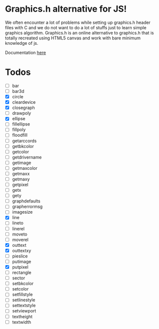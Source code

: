 # Graphics.h alternative for JS!
We often encounter a lot of problems while setting up graphics.h header files with C and we do not want to do a lot of stuffs just to learn simple graphics algorithm. Graphics.h is an online alternative to graphics.h that is totally recreated using HTML5 canvas and work with bare minimum knowledge of js.


Documentation <a href="https://imp-sike.github.io/graphics.js/">here</a>

# Todos
- [ ] bar
- [ ] bar3d
- [x] circle
- [x] cleardevice
- [x] closegraph
- [ ] drawpoly
- [x] ellipse
- [ ] fillellipse
- [ ] fillpoly
- [ ] floodfill
- [ ] getarccords
- [ ] getbkcolor
- [ ] getcolor
- [ ] getdrivername
- [ ] getimage
- [ ] getmaxcolor
- [ ] getmaxx
- [ ] getmaxy
- [ ] getpixel
- [ ] getx
- [ ] gety
- [ ] graphdefaults
- [ ] grapherrormsg
- [ ] imagesize
- [x] line
- [ ] lineto
- [ ] linerel
- [ ] moveto
- [ ] moverel
- [x] outtext
- [x] outtextxy
- [ ] pieslice
- [ ] putimage
- [x] putpixel
- [ ] rectangle
- [ ] sector
- [ ] setbkcolor
- [ ] setcolor
- [ ] setfillstyle
- [ ] setlinestyle
- [ ] settextstyle
- [ ] setviewport
- [ ] textheight
- [ ] textwidth